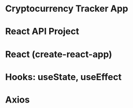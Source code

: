 # Cryptocurrency Tracker App

# React API Project

# React (create-react-app)

# Hooks: useState, useEffect

# Axios
